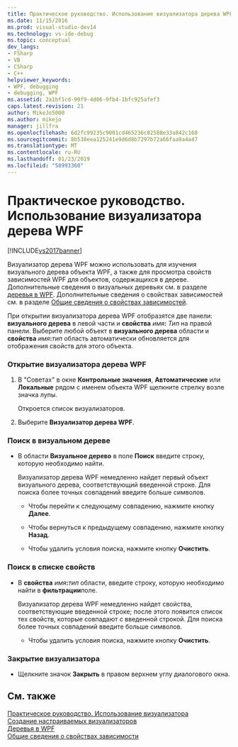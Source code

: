 ```yaml
---
title: Практическое руководство. Использование визуализатора дерева WPF | Документация Майкрософт
ms.date: 11/15/2016
ms.prod: visual-studio-dev14
ms.technology: vs-ide-debug
ms.topic: conceptual
dev_langs:
- FSharp
- VB
- CSharp
- C++
helpviewer_keywords:
- WPF, debugging
- debugging, WPF
ms.assetid: 2a1bf1cd-90f9-4d06-9fb4-1bfc925afef3
caps.latest.revision: 21
author: MikeJo5000
ms.author: mikejo
manager: jillfra
ms.openlocfilehash: 6d2fc99235c9001cd465236c82588e33a842c168
ms.sourcegitcommit: 8b538eea125241e9d6d8b7297b72a66faa9a4a47
ms.translationtype: MT
ms.contentlocale: ru-RU
ms.lasthandoff: 01/23/2019
ms.locfileid: "58993360"
---
```

# <a name="how-to-use-the-wpf-tree-visualizer"></a>Практическое руководство. Использование визуализатора дерева WPF
[!INCLUDE[vs2017banner](../includes/vs2017banner.md)]

Визуализатор дерева WPF можно использовать для изучения визуального дерева объекта WPF, а также для просмотра свойств зависимостей WPF для объектов, содержащихся в дереве. Дополнительные сведения о визуальных деревьях см. в разделе [деревья в WPF](http://msdn.microsoft.com/library/e83f25e5-d66b-4fc7-92d2-50130c9a6649). Дополнительные сведения о свойствах зависимостей см. в разделе [Общие сведения о свойствах зависимостей](http://msdn.microsoft.com/library/d119d00c-3afb-48d6-87a0-c4da4f83dee5).  
  
 При открытии визуализатора дерева WPF отобразятся две панели: **визуального дерева** в левой части и **свойства** _имя_**:**  _Тип_ на правой панели. Выберите любой объект в **визуального дерева** области и **свойства** _имя_**:**_тип_ область автоматически обновляется для отображения свойств для этого объекта.  
  
### <a name="to-open-the-wpf-tree-visualizer"></a>Открытие визуализатора дерева WPF  
  
1.  В "Советах" в окне **Контрольные значения**, **Автоматические** или **Локальные** рядом с именем объекта WPF щелкните стрелку возле значка лупы.  
  
     Откроется список визуализаторов.  
  
2.  Выберите **Визуализатор дерева WPF**.  
  
### <a name="to-search-the-visual-tree"></a>Поиск в визуальном дереве  
  
-   В области **Визуальное дерево** в поле **Поиск** введите строку, которую необходимо найти.  
  
     Визуализатор дерева WPF немедленно найдет первый объект визуального дерева, соответствующий введенной строке. Для поиска более точных совпадений введите больше символов.  
  
    -   Чтобы перейти к следующему совпадению, нажмите кнопку **Далее**.  
  
    -   Чтобы вернуться к предыдущему совпадению, нажмите кнопку **Назад**.  
  
    -   Чтобы удалить условия поиска, нажмите кнопку **Очистить**.  
  
### <a name="to-search-the-properties-list"></a>Поиск в списке свойств  
  
-   В **свойства** _имя_**:**_тип_ области, введите строку, которую необходимо найти в **фильтрации**поле.  
  
     Визуализатор дерева WPF немедленно найдет свойства, соответствующие введенной строке; после этого появится список тех свойств, которые совпадают с введенной строкой. Для поиска более точных совпадений введите больше символов.  
  
    -   Чтобы удалить условия поиска, нажмите кнопку **Очистить**.  
  
### <a name="to-close-the-visualizer"></a>Закрытие визуализатора  
  
-   Щелкните значок **Закрыть** в правом верхнем углу диалогового окна.  
  
## <a name="see-also"></a>См. также  
 [Практическое руководство. Использование визуализатора](../misc/how-to-use-a-visualizer.md)   
 [Создание настраиваемых визуализаторов](../debugger/create-custom-visualizers-of-data.md)   
 [Деревья в WPF](http://msdn.microsoft.com/library/e83f25e5-d66b-4fc7-92d2-50130c9a6649)   
 [Общие сведения о свойствах зависимости](http://msdn.microsoft.com/library/d119d00c-3afb-48d6-87a0-c4da4f83dee5)
